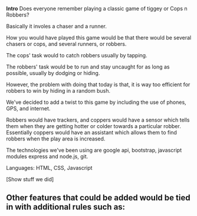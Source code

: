 **Intro**
Does everyone remember playing a classic game of tiggey or Cops n Robbers?

Basically it involes a chaser and a runner.

How you would have played this game would be that there would be several chasers or cops, and several runners, or robbers.

The cops' task would to catch robbers usually by tapping.

The robbers' task would be to run and stay uncaught for as long as possible, usually by dodging or hiding.

However, the problem with doing that today is that, it is way too efficient for robbers to win by hiding in a random bush.

We've decided to add a twist to this game by including the use of phones, GPS, and internet.

Robbers would have trackers, and coppers would have a sensor which tells them when they are getting hotter or colder towards a particular robber. Essentially coppers would have an assistant which allows them to find robbers when the play area is increased.


The technologies we've been using are google api, bootstrap, javascript modules express and node.js, git.

Languages: HTML, CSS, Javascript

[Show stuff we did]

Other features that could be added would be tied in with additional rules such as:
- 